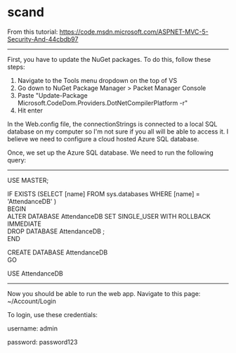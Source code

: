 # scand

From this tutorial: https://code.msdn.microsoft.com/ASPNET-MVC-5-Security-And-44cbdb97

-----------------------------------------------------------------------------------------------------

First, you have to update the NuGet packages. To do this, follow these steps:
  1. Navigate to the Tools menu dropdown on the top of VS
  2. Go down to NuGet Package Manager > Packet Manager Console
  3. Paste "Update-Package Microsoft.CodeDom.Providers.DotNetCompilerPlatform -r"
  4. Hit enter

In the Web.config file, the connectionStrings is connected to a local SQL database on my computer so I'm not sure if you all will be able to access it. I believe we need to configure a cloud hosted Azure SQL database.
  
Once, we set up the Azure SQL database. We need to run the following query:

-----------------------------------------------------------------------------------------------------

USE MASTER;   

IF EXISTS (SELECT [name] FROM sys.databases WHERE [name] = 'AttendanceDB' )   
BEGIN   
ALTER DATABASE AttendanceDB SET SINGLE_USER WITH ROLLBACK IMMEDIATE   
DROP DATABASE AttendanceDB ;   
END     
   
CREATE DATABASE AttendanceDB   
GO   
   
USE AttendanceDB 

-----------------------------------------------------------------------------------------------------

Now you should be able to run the web app. Navigate to this page: ~/Account/Login

To login, use these credentials:

username: admin

password: password123

